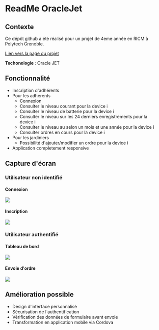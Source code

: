 # ReadMe OracleJet

## Contexte

Ce dépôt github a été réalisé pour un projet de 4eme année en RICM à Polytech Grenoble.

[Lien vers la page du projet](http://air.imag.fr/index.php/Projets-2016-2017-Station_de_pompage_connect%C3%A9e)

**Techonologie :** Oracle JET

## Fonctionnalité

* Inscription d'adhérents
* Pour les adherents
    * Connexion
    * Consulter le niveau courant pour la device i
    * Consulter le niveau de batterie pour la device i
    * Consulter le niveau sur les 24 derniers enregistrements pour la device i
    * Consulter le niveau au selon un mois et une année pour la device i
    * Consulter ordres en cours pour la device i
* Pour les jardiniers 
    * Possibilité d'ajouter/modifier un ordre pour la device i
* Application completement responsive

## Capture d'écran

### Utilisateur non identifié
#### Connexion
![](https://i.imgur.com/OA1sjS0.png)

#### Inscription
![](https://i.imgur.com/jVM7aFT.png)

### Utilisateur authentifié
#### Tableau de bord
![](https://i.imgur.com/B6v70Uf.png)

#### Envoie d'ordre
![](https://i.imgur.com/5VPDqTK.png)

## Amélioration possible
* Design d'interface personnalisé
* Sécurisation de l'authentification
* Vérification des données de formulaire avant envoie
* Transformation en application mobile via Cordova
